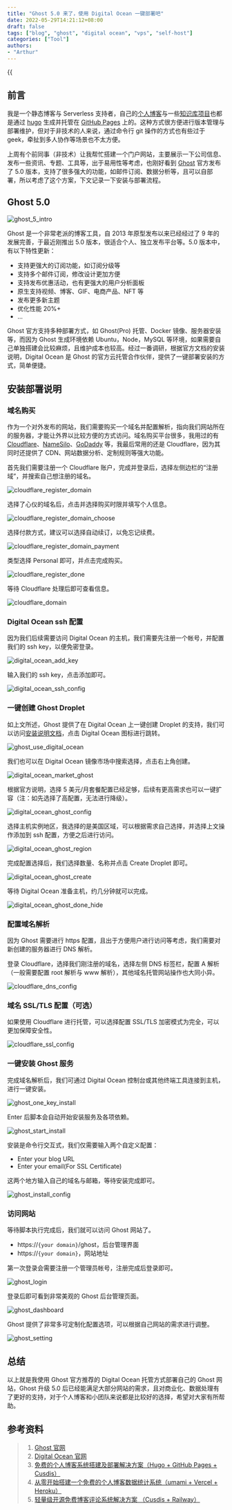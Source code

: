```yaml
---
title: "Ghost 5.0 来了，使用 Digital Ocean 一键部署吧"
date: 2022-05-29T14:21:12+08:00
draft: false
tags: ["blog", "ghost", "digital ocean", "vps", "self-host"]
categories: ["Tool"]
authors:
- "Arthur"
---
```


{{<audio src="audios/here_after_us.mp3" caption="《后来的我们 - 五月天》" >}}

## 前言

我是一个静态博客与 Serverless 支持者，自己的[个人博客](https://www.pseudoyu.com)与一些[知识库项目](https://www.pseudoyu.com/blockchain-guide)也都是通过 [hugo](https://gohugo.io) 生成并托管在 [GitHub Pages](https://pages.github.com) 上的。这种方式很方便进行版本管理与部署维护，但对于非技术的人来说，通过命令行 git 操作的方式也有些过于 geek，牵扯到多人协作等场景也不太方便。

上周有个前同事（非技术）让我帮忙搭建一个门户网站，主要展示一下公司信息、发布一些资讯、专题、工具等，出于易用性等考虑，也刚好看到 [Ghost](https://ghost.org) 官方发布了 5.0 版本，支持了很多强大的功能，如邮件订阅、数据分析等，且可以自部署，所以考虑了这个方案，下文记录一下安装与部署流程。

## Ghost 5.0

![ghost_5_intro](https://pseudoyu.oss-cn-hangzhou.aliyuncs.com/images/ghost_5_intro.jpg)

Ghost 是一个非常老派的博客工具，自 2013 年原型发布以来已经经过了 9 年的发展完善，于最近刚推出 5.0 版本，很适合个人、独立发布平台等。5.0 版本中，有以下特性更新：

* 支持更强大的订阅功能，如订阅分级等
* 支持多个邮件订阅，修改设计更加方便
* 支持发布优惠活动，也有更强大的用户分析面板
* 原生支持视频、博客、GIF、电商产品、NFT 等
* 发布更多新主题
* 优化性能 20%+
* ...

Ghost 官方支持多种部署方式，如 Ghost(Pro) 托管、Docker 镜像、服务器安装等，而因为 Ghost 生成环境依赖 Ubuntu，Node，MySQL 等环境，如果需要自己单独搭建会比较麻烦，且维护成本也较高。经过一番调研，根据官方文档的安装说明，Digital Ocean 是 Ghost 的官方云托管合作伙伴，提供了一键部署安装的方式，简单便捷。

## 安装部署说明

### 域名购买

作为一个对外发布的网站，我们需要购买一个域名并配置解析，指向我们网站所在的服务器，才能让外界以比较方便的方式访问。域名购买平台很多，我用过的有 [Cloudflare](https://www.cloudflare.com)、[NameSilo](https://www.namesilo.com)、[GoDaddy](https://www.godaddy.com) 等，我最后常用的还是 Cloudflare，因为其同时还提供了 CDN、网站数据分析、定制规则等强大功能。

首先我们需要注册一个 Cloudflare 账户，完成并登录后，选择左侧边栏的“注册域”，并搜索自己想注册的域名。

![cloudflare_register_domain](https://pseudoyu.oss-cn-hangzhou.aliyuncs.com/images/cloudflare_register_domain.png)

选择了心仪的域名后，点击并选择购买时限并填写个人信息。

![cloudflare_register_domain_choose](https://pseudoyu.oss-cn-hangzhou.aliyuncs.com/images/cloudflare_register_domain_choose.png)

选择付款方式，建议可以选择自动续订，以免忘记续费。

![cloudflare_register_domain_payment](https://pseudoyu.oss-cn-hangzhou.aliyuncs.com/images/cloudflare_register_domain_payment.png)

类型选择 Personal 即可，并点击完成购买。

![cloudflare_register_done](https://pseudoyu.oss-cn-hangzhou.aliyuncs.com/images/cloudflare_register_done.png)

等待 Cloudflare 处理后即可查看信息。

![cloudflare_domain](https://pseudoyu.oss-cn-hangzhou.aliyuncs.com/images/cloudflare_domain.jpeg)

### Digital Ocean ssh 配置

因为我们后续需要访问 Digital Ocean 的主机，我们需要先注册一个帐号，并配置我们的 ssh key，以便免密登录。

![digital_ocean_add_key](https://pseudoyu.oss-cn-hangzhou.aliyuncs.com/images/digital_ocean_add_key.png)

输入我们的 ssh key，点击添加即可。

![digital_ocean_ssh_config](https://pseudoyu.oss-cn-hangzhou.aliyuncs.com/images/digital_ocean_ssh_config.png)

### 一键创建 Ghost Droplet

如上文所述，Ghost 提供了在 Digital Ocean 上一键创建 Droplet 的支持，我们可以访问[安装说明文档](https://ghost.org/docs/install/)，点击 Digital Ocean 图标进行跳转。

![ghost_use_digital_ocean](https://pseudoyu.oss-cn-hangzhou.aliyuncs.com/images/ghost_use_digital_ocean.png)

我们也可以在 Digital Ocean 镜像市场中搜索选择，点击右上角创建。

![digital_ocean_market_ghost](https://pseudoyu.oss-cn-hangzhou.aliyuncs.com/images/digital_ocean_market_ghost.png)

根据官方说明，选择 5 美元/月套餐配置已经足够，后续有更高需求也可以一键扩容（注：如先选择了高配置，无法进行降级）。

![digital_ocean_ghost_config](https://pseudoyu.oss-cn-hangzhou.aliyuncs.com/images/digital_ocean_ghost_config.png)

选择主机实例地区，我选择的是美国区域，可以根据需求自己选择，并选择上文操作添加到 ssh 配置，方便之后进行访问。

![digital_ocean_ghost_region](https://pseudoyu.oss-cn-hangzhou.aliyuncs.com/images/digital_ocean_ghost_region.png)

完成配置选择后，我们选择数量、名称并点击 Create Droplet 即可。

![digital_ocean_ghost_create](https://pseudoyu.oss-cn-hangzhou.aliyuncs.com/images/digital_ocean_ghost_create.png)

等待 Digital Ocean 准备主机，约几分钟就可以完成。

![digital_ocean_ghost_done_hide](https://pseudoyu.oss-cn-hangzhou.aliyuncs.com/images/digital_ocean_ghost_done_hide.jpeg)

### 配置域名解析

因为 Ghost 需要进行 https 配置，且出于方便用户进行访问等考虑，我们需要对新创建的服务器进行 DNS 解析。

登录 Cloudflare，选择我们刚注册的域名，选择左侧 DNS 标签栏，配置 A 解析（一般需要配置 root 解析与 www 解析），其他域名托管网站操作也大同小异。

![cloudflare_dns_config](https://pseudoyu.oss-cn-hangzhou.aliyuncs.com/images/cloudflare_dns_config.jpeg)

### 域名 SSL/TLS 配置（可选）

如果使用 Cloudflare 进行托管，可以选择配置 SSL/TLS 加密模式为完全，可以更加保障安全性。

![cloudflare_ssl_config](https://pseudoyu.oss-cn-hangzhou.aliyuncs.com/images/cloudflare_ssl_config.png)

### 一键安装 Ghost 服务

完成域名解析后，我们可通过 Digital Ocean 控制台或其他终端工具连接到主机，进行一键安装。

![ghost_one_key_install](https://pseudoyu.oss-cn-hangzhou.aliyuncs.com/images/ghost_one_key_install.jpeg)

Enter 后脚本会自动开始安装服务及各项依赖。

![ghost_start_install](https://pseudoyu.oss-cn-hangzhou.aliyuncs.com/images/ghost_start_install.png)

安装是命令行交互式，我们仅需要输入两个自定义配置：

- Enter your blog URL
- Enter your email(For SSL Certificate)

这两个地方输入自己的域名与邮箱，等待安装完成即可。

![ghost_install_config](https://pseudoyu.oss-cn-hangzhou.aliyuncs.com/images/ghost_install_config.jpeg)

### 访问网站

等待脚本执行完成后，我们就可以访问 Ghost 网站了。

- https://`{your domain}`/ghost，后台管理界面
- https://`{your domain}`，网站地址

第一次登录会需要注册一个管理员帐号，注册完成后登录即可。

![ghost_login](https://pseudoyu.oss-cn-hangzhou.aliyuncs.com/images/ghost_login.png)

登录后即可看到非常美观的 Ghost 后台管理页面。

![ghost_dashboard](https://pseudoyu.oss-cn-hangzhou.aliyuncs.com/images/ghost_dashboard.png)

Ghost 提供了非常多可定制化配置选项，可以根据自己网站的需求进行调整。

![ghost_setting](https://pseudoyu.oss-cn-hangzhou.aliyuncs.com/images/ghost_setting.png)

## 总结

以上就是我使用 Ghost 官方推荐的 Digital Ocean 托管方式部署自己的 Ghost 网站，Ghost 升级 5.0 后已经能满足大部分网站的需求，且对商业化、数据处理有了更好的支持，对于个人博客和小团队来说都是比较好的选择，希望对大家有所帮助。

## 参考资料

> 1. [Ghost 官网](https://ghost.org)
> 2. [Digital Ocean 官网](https://www.digitalocean.com)
> 3. [免费的个人博客系统搭建及部署解决方案（Hugo + GitHub Pages + Cusdis）](https://www.pseudoyu.com/zh/2022/03/24/free_blog_deploy_using_hugo_and_cusdis/)
> 4. [从零开始搭建一个免费的个人博客数据统计系统（umami + Vercel + Heroku）](https://www.pseudoyu.com/zh/2022/05/21/free_blog_analysis_using_umami_vercel_and_heroku/)
> 5. [轻量级开源免费博客评论系统解决方案 （Cusdis + Railway）](https://www.pseudoyu.com/zh/2022/05/24/free_and_lightweight_blog_comment_system_using_cusdis_and_railway/)